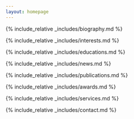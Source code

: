 ```yaml
---
layout: homepage
---
```

{% include_relative _includes/biography.md %}

{% include_relative _includes/interests.md %}

{% include_relative _includes/educations.md %}

{% include_relative _includes/news.md %}

{% include_relative _includes/publications.md %}

{% include_relative _includes/awards.md %}

{% include_relative _includes/services.md %}

{% include_relative _includes/contact.md %}
